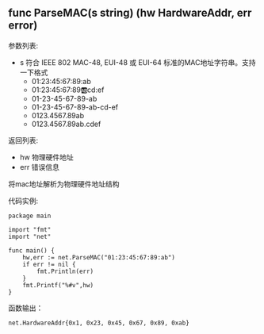 ## func ParseMAC(s string) (hw HardwareAddr, err error)

参数列表:

- s 符合 IEEE 802 MAC-48, EUI-48 或 EUI-64 标准的MAC地址字符串。支持一下格式
    - 01:23:45:67:89:ab
    - 01:23:45:67:89:ab:cd:ef
    - 01-23-45-67-89-ab
    - 01-23-45-67-89-ab-cd-ef
    - 0123.4567.89ab
    - 0123.4567.89ab.cdef

返回列表:

- hw 物理硬件地址
- err 错误信息

将mac地址解析为物理硬件地址结构

代码实例:

	package main
	
	import "fmt"
	import "net"
	
	func main() {
		hw,err := net.ParseMAC("01:23:45:67:89:ab")
		if err != nil {
			fmt.Println(err)
		}
		fmt.Printf("%#v",hw) 
	}
	
函数输出：

    net.HardwareAddr{0x1, 0x23, 0x45, 0x67, 0x89, 0xab}
